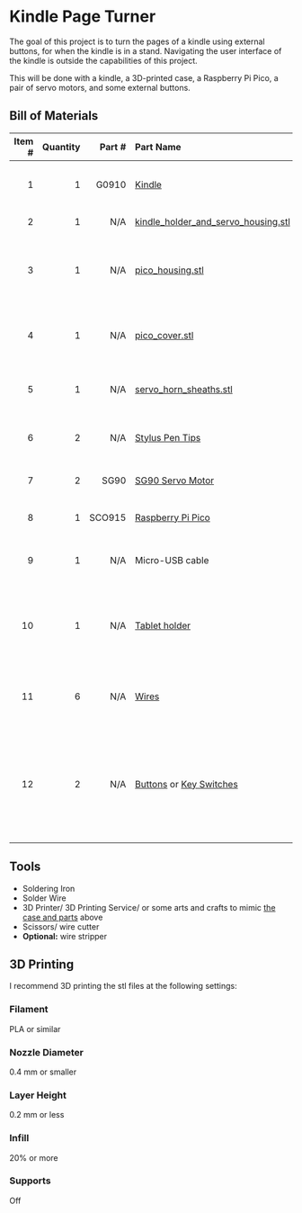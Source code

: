# Kindle Page Turner
The goal of this project is to turn the pages of a kindle using external buttons, for when the kindle is in a stand. Navigating the user interface of the kindle is outside the capabilities of this project.

This will be done with a kindle, a 3D-printed case, a Raspberry Pi Pico, a pair of servo motors, and some external buttons.

## Bill of Materials
Item # | Quantity | Part # | Part Name                                                                    | Description
------:|---------:|-------:|:-----------------------------------------------------------------------------|-------------
1      | 1        | G0910  | [Kindle](https://www.amazon.co.uk/dp/B07FQ4XCR1)                             | The 10th Generation Kindle e-reader
2      | 1        | N/A    | [kindle_holder_and_servo_housing.stl](./stls/kindle_holder_and_servo_housing.stl)   | A case for the Kindle
3      | 1        | N/A    | [pico_housing.stl](./stls/pico_housing.stl)                                         | The housing for the Raspberry Pi Pico at the back of the case
4      | 1        | N/A    | [pico_cover.stl](./stls/pico_cover.stl)                                             | A cover for the Raspberry Pi Pico Housing, to keep wires contained
5      | 1        | N/A    | [servo_horn_sheaths.stl](./stls/servo_horn_sheaths.stl)                      | For attaching stylus tips pads to the servo motors
6      | 2        | N/A    | [Stylus Pen Tips](https://www.ebay.ie/itm/174215638532)                      | Capacitive stylus tips for the touch screen
7      | 2        | SG90   | [SG90 Servo Motor](https://www.ebay.ie/itm/373323581713)                     | Servo motors for moving the stylus tips
8      | 1        | SCO915 | [Raspberry Pi Pico](https://www.raspberrypi.org/products/raspberry-pi-pico/) | Raspberry Pi Pico Microcontroller
9      | 1        | N/A    | Micro-USB cable                                                              | A power cable for the Raspberry Pi Pico
10     | 1        | N/A    | [Tablet holder](https://www.amazon.co.uk/gp/product/B074GNPSC7/)             | **Optional:** Tablet holder for positioning the kindle at a comfortable height hands-free
11     | 6        | N/A    | [Wires](https://www.ebay.ie/itm/232901601951)                                | Lengths of wire, to your preference (I used over 4 m of wire)
12     | 2        | N/A    | [Buttons](https://www.ebay.ie/itm/224192810260) or [Key Switches](https://splitkb.com/collections/switches-and-keycaps) | Buttons or Switches to push when wanting to turn the page on the Kindle — I use light-weight low-profile choc switches

## Tools
- Soldering Iron
- Solder Wire
- 3D Printer/ 3D Printing Service/ or some arts and crafts to mimic [the case and parts](./stls/) above
- Scissors/ wire cutter
- **Optional:** wire stripper

## 3D Printing
I recommend 3D printing the stl files at the following settings:
### Filament
PLA or similar
### Nozzle Diameter
0.4 mm or smaller
### Layer Height
0.2 mm or less
### Infill
20% or more
### Supports
Off

